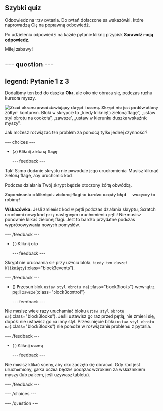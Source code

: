 ## Szybki quiz

Odpowiedz na trzy pytania. Do pytań dołączone są wskazówki, które naprowadzą Cię na poprawną odpowiedź.

Po udzieleniu odpowiedzi na każde pytanie kliknij przycisk **Sprawdź moją odpowiedź**.

Miłej zabawy!

--- question ---
---
legend: Pytanie 1 z 3
---

Dodaliśmy ten kod do duszka **Oka**, ale oko nie obraca się, podczas ruchu kursora myszy.

![Zrzut ekranu przedstawiający skrypt i scenę. Skrypt nie jest podświetlony żółtym konturem. Bloki w skrypcie to „kiedy kliknięto zieloną flagę”, „ustaw styl obrotu na dookoła”, „zawsze”, „ustaw w kierunku duszka wskaźnik myszy”.](images/code-not-running.png)

Jak możesz rozwiązać ten problem za pomocą tylko jednej czynności?

--- choices ---

- (x) Kliknij zieloną flagę

  --- feedback ---

Tak! Samo dodanie skryptu nie powoduje jego uruchomienia. Musisz kliknąć zieloną flagę, aby uruchomić kod.

Podczas działania Twój skrypt będzie otoczony żółtą obwódką.

Zapominanie o kliknięciu zielonej flagi to bardzo częsty błąd — wszyscy to robimy!

**Wskazówka:** Jeśli zmienisz kod w pętli podczas działania skryptu, Scratch uruchomi nowy kod przy następnym uruchomieniu pętli! Nie musisz ponownie klikać zielonej flagi. Jest to bardzo przydatne podczas wypróbowywania nowych pomysłów.

  --- /feedback ---

- ( ) Kliknij oko

  --- feedback ---

Skrypt nie uruchamia się przy użyciu bloku `kiedy ten duszek kliknięty`{:class="block3events"}.

  --- /feedback ---

- () Przesuń blok `ustaw styl obrotu na`{:class="block3looks"} wewnątrz pętli `zawsze`{:class="block3control"}

  --- feedback ---

Nie musisz wiele razy uruchamiać bloku `ustaw styl obrotu na`{:class="block3looks"}. Jeśli ustawisz go raz przed pętlą, nie zmieni się, dopóki nie ustawisz go na inny styl. Przesunięcie bloku `ustaw styl obrotu na`{:class="block3looks"} nie pomoże w rozwiązaniu problemu z pytania.

  --- /feedback ---

- ( ) Kliknij scenę

  --- feedback ---

Nie musisz klikać sceny, aby oko zaczęło się obracać. Gdy kod jest uruchomiony, gałka oczna będzie podążać wzrokiem za wskaźnikiem myszy (lub palcem, jeśli używasz tabletu).

  --- /feedback ---

--- /choices ---

--- /question ---
